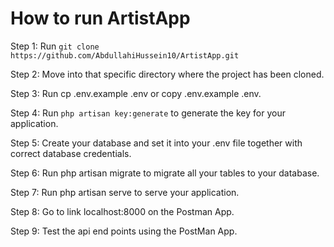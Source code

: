 # How to run ArtistApp

Step 1: Run `git clone https://github.com/AbdullahiHussein10/ArtistApp.git`

Step 2: Move into that specific directory where the project has been cloned.

Step 3: Run cp .env.example .env or copy .env.example .env.

Step 4: Run `php artisan key:generate` to generate the key for your application.

Step 5: Create your database and set it into your .env file together with correct database credentials.

Step 6: Run php artisan migrate to migrate all your tables to your database.

Step 7: Run php artisan serve to serve your application.

Step 8: Go to link localhost:8000 on the Postman App.

Step 9: Test the api end points using the PostMan App.
